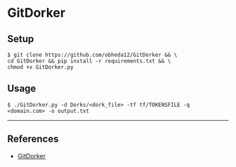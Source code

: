 # GitDorker

## Setup

```
$ git clone https://github.com/obheda12/GitDorker && \
cd GitDorker && pip install -r requirements.txt && \
chmod +x GitDorker.py
```

## Usage

`$ ./GitDorker.py -d Dorks/<dork_file> -tf tf/TOKENSFILE -q <domain.com> -o output.txt`

---
## References

- [GitDorker](https://github.com/obheda12/GitDorker)